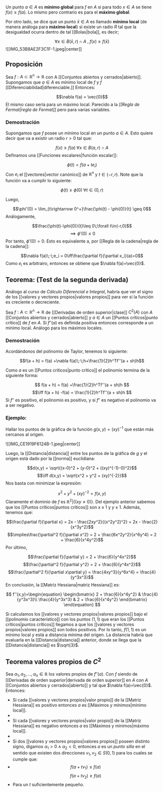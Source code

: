 
Un punto $a\in A$ es **mínimo global** para $f$ en $A$ si para todo $x\in A$ se tiene $f(x)\geq f(a)$. Lo mismo pero contrario es para el **máximo global**.  

Por otro lado, se dice que un punto $\bar{x}\in A$ es llamado **mínimo local** (de manera análoga para **máximo local**) si existe un radio $R$ tal que la desigualdad ocurra dentro de tal [[Bolas|bola]], es decir; 

$$\forall x\in B(\bar{x},r)\cap A\;,\;f(x)\geq f(\bar{x})$$ ![[IMG_53B8AE2F3C1F-1.jpeg|center]]

## Proposición 

Sea $f:A\subset\mathbb{R}^n\rightarrow\mathbb{R}$ con A [[Conjuntos abiertos y cerrados|abierto]]. Supongamos que $a\in A$ es mínimo local de $f$ y $f$ [[Diferenciabilidad|diferenciable.]] Entonces: 

$$\nabla f(a) = \vec{0}$$ 
El mismo caso sería para un máximo local. Parecido a la *[[Regla de Fermat|regla de Fermat]]* pero para varias variables. 

### Demostración 

Supongamos que $f$ posee un mínimo local en un punto $a\in A$. Esto quiere decir que va a existir un radio $r>0$ tal que: 

$$f(x)\geq f(a)\;\forall x\in B(a,r)\cap A$$ 
Definamos una [[Funciones escalares|función escalar]]: 

$$\phi(t) = f(a + te_i)$$ 
Con $e_i$ el [[vectores|vector canónico]] de $\mathbb{R}^n$ y $t\in (-r,r)$. Note que la función va a cumplir lo siguiente: 

$$\phi(t)\geq\phi(0)\;\forall t\in (0,r)$$

Luego,

$$\phi'(0) = \lim_{t\rightarrow 0^+}\frac{\phi(t) - \phi(0)}{t} \geq 0$$ 
Análogamente, 

$$\frac{\phi(t)-\phi(0)}{t}\leq 0\;\forall t\in(-r,0)$$ $$\implies\phi'(0)\leq 0$$ 
Por tanto, $\phi'(0)=0$. Esto es equivalente a, por [[Regla de la cadena|regla de la cadena]]: 

$$\nabla f(a)\;·\;e_i = 0\iff\frac{\partial f}{\partial x_i}(a)=0$$ 
Como $e_i$ es arbitrairo, entonces se obtiene que $\nabla f(a)=\vec{0}$. 


## Teorema: (Test de la segunda derivada)

Análogo al curso de *Cálculo Diferencial e Integral*, habría que ver el signo de los [[valores y vectores propios|valores propios]] para ver si la función es creciente o decreciente. 

Sea $f:A\subset\mathbb{R}^n\rightarrow\mathbb{R}$ de [[Derivadas de orden superior|clase]] $C^2(A)$ con $A$ [[Conjuntos abiertos y cerrados|abierto]] y $a\in A$ un [[Puntos críticos|punto crítico]] de $f$ en $A$. Si $f''(a)$ es definida positiva entonces corresponde a un mínimo local. Análogo para los máximos locales. 

### Demostración 

Acordándonos del polinomio de Taylor, tenemos lo siguiente: 

$$f(a + h) = f(a) +\nabla f(a)\;·\;h+\frac{1}{2}h^Tf''(a + sh)h$$

Como $a$ es un [[Puntos críticos|punto crítico]] el polinomio termina de la siguiente forma: 

$$ f(a + h) = f(a) +\frac{1}{2}h^Tf''(a + sh)h $$ $$\iff  f(a + h) -f(a) =  \frac{1}{2}h^Tf''(a + sh)h $$ 
Si $f''$ es positivo, el polinomio es positivo, y si $f''$ es negativo el polinomio va a ser negativo. 


### Ejemplo: 

Hallar los puntos de la gráfica de la función $g(x,y) = (xy)^{-1}$ que están más cercanos al origen. 


![[IMG_CE1919F6124B-1.jpeg|center]]

Luego, la [[Distancia|distancia]] entre los puntos de la gráfica de $g$ y el origen está dado por la [[norma]] euclidiana: 

$$d(x,y) = \sqrt{(x-0)^2 + (y-0)^2 + ((xy)^{-1}-0)^2}$$ $$\iff d(x,y) = \sqrt{x^2 + y^2 + (xy)^{-2}}$$ 
Nos basta con minimizar la expresión: 

$$x^2 + y^2 + (xy)^{-2} = f(x,y)$$ 
Claramente el dominio de $f$ es $\mathbb{R}^2 | \lbrace{(xy \neq 0)}\rbrace$. Del ejemplo anterior sabemos que los [[Puntos críticos|puntos críticos]] son $x\pm 1$ y $y\pm 1$. Además, tenemos que: 

$$\frac{\partial f}{\partial x} = 2x - \frac{2xy^2}{(x^2y^2)^2} = 2x - \frac{2}{x^3y^2}$$ $$\implies\frac{\partial^2 f}{\partial x^2} = 2 + \frac{6x^2y^2}{x^6y^4} = 2 + \frac{6}{x^4y^2}$$ Por último, 

$$\frac{\partial f}{\partial y} = 2 + \frac{6}{y^4x^2}$$ $$\frac{\partial^2 f}{\partial y^2} = 2 + \frac{6}{y^4x^2}$$ $$\frac{\partial^2 f}{\partial x\partial y} = \frac{4xy^3}{y^6x^4} = \frac{4}{y^3x^3}$$ 
En conclusión, la [[Matriz Hessiana|matriz Hessiana]] es: 

$$ f''(x,y)=\begin{equation}
		\begin{bmatrix}
			2 + \frac{6}{x^4y^2} & \frac{4}{y^3x^3}\\ 
			\frac{4}{y^3x^3} & 2 + \frac{6}{x^4y^2}
		\end{bmatrix}
\end{equation}
		$$

Si calculamos los [[valores y vectores propios|valores propios]] bajo el [[polinomio característico]] con los puntos $(1,1)$ que eran los [[Puntos críticos|puntos críticos]] llegamos a que los [[valores y vectores propios|valores propios]] son todos positivos. Por lo tanto, $f(1,1)$ es un mínimo local y está a distancia mínima del origen. La distancia habría que evaluarla en la [[Distancia|distancia]] anterior, donde se llega que la [[Distancia|distancia]] es $\sqrt{3}$. 


##  Teorema valores propios de $C^2$ 

Sea $\alpha_1,\alpha_2,\dots,\alpha_n\in\mathbb{R}$ los valores propios de $f''(a)$. Con $f$ siendo de [[Derivadas de orden superior|derivada de orden superior]] en $A$ con $A$ [[Conjuntos abiertos y cerrados|abierto]] y tal que $\nabla f(a)=\vec{0}$. Entonces: 

- Si cada [[valores y vectores propios|valor propio]] de la [[Matriz Hessiana]] es positivo entonces $a$ es [[Máximos y mínimos|mínimo local]]. 
- 
- Si cada [[valores y vectores propios|valor propio]] de la [[Matriz Hessiana]] es negativo entonces $a$ es [[Máximos y mínimos|máximo local]]. 
- 
- Si dos [[valores y vectores propios|valores propios]] poseen distinto signo, digamos $\alpha_1 >0\land\alpha_2<0$, entonces $a$ es un *punto silla* en el sentido que existen dos direcciones $v_1,v_2\in S(0,1)$ para los cuales se cumple que: 
- $$f(a+tv_1)\leq f(a)$$ $$f(a+tv_2)\geq f(a)$$
- Para un $t$ suficientemente pequeño. 